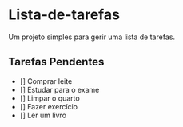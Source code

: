 # Lista-de-tarefas
Um projeto simples para gerir uma lista de tarefas.
## Tarefas Pendentes
- [] Comprar leite
- [] Estudar para o exame
- [] Limpar o quarto
- [] Fazer exercício
- [] Ler um livro